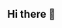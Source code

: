 ## Hi there 👋

<!--
**HFzzzzzzz/HFzzzzzzz** is a ✨ _special_ ✨ repository because its `README.md` (this file) appears on your GitHub profile.

I hold a bachelor’s degree in software engineering and a master’s degree in computer science with a 
specialization in bioinformatics. I'm currently looking for a PhD position. Feel free to contact 
me if you have open opportunities for PhD positions or research collaborations!
-->
